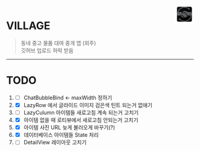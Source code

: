 <img src="https://github.com/jisungbin/VILLAGE/blob/master/app/src/main/res/mipmap-xxxhdpi/ic_launcher.png?raw=true" align="right" width="10%" />

# VILLAGE
> 동네 중고 물품 대여 중개 앱 (외주)  <br/>
> 깃허브 업로드 허락 받음

-----

# TODO
1. - [ ] ChatBubbleBind <- maxWidth 정하기
2. - [x] LazyRow 에서 글라이드 이미지 검은색 틴트 되는거 없애기
3. - [ ] LazyCulumn 아이템들 새로고침 계속 되는거 고치기
4. - [x] 아이템 없을 때 로티뷰에서 새로고침 안되는거 고치기
5. - [x] 아이템 사진 URL 늦게 불러오게 바꾸기(?)
6. - [x] 데이터베이스 아이템들 State 처리
7. - [ ] DetailView 레이아웃 고치기
